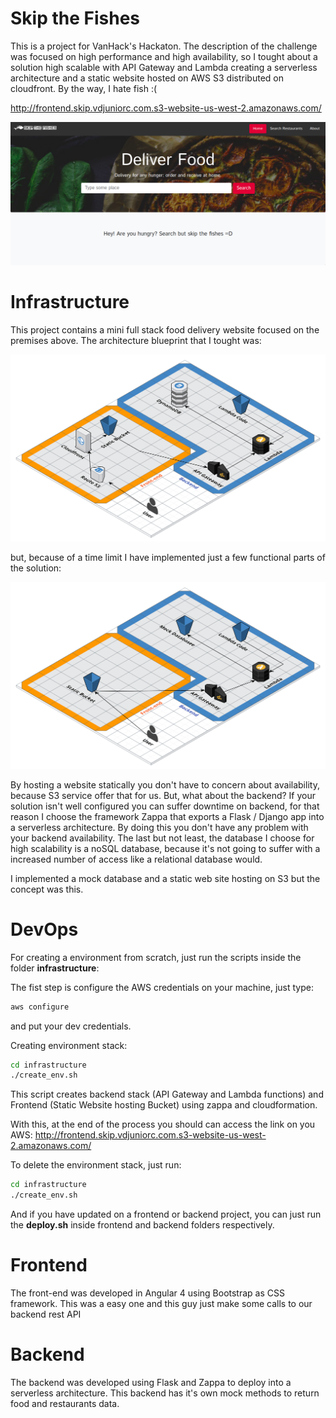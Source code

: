 # Skip the Fishes

This is a project for VanHack's Hackaton. The description of the challenge was focused on high performance and high availability, so I tought about a solution high scalable with API Gateway and Lambda creating a serverless architecture and a static website hosted on AWS S3 distributed on cloudfront. By the way, I hate fish :(

http://frontend.skip.vdjuniorc.com.s3-website-us-west-2.amazonaws.com/

![Skip the Fishes](home.png)

# Infrastructure

This project contains a mini full stack food delivery website focused on the premises above. The architecture blueprint that I tought was:

![AWS Infrastructure](infrastructure/infra.png)

but, because of a time limit I have implemented just a few functional parts of the solution:

![AWS Infrastructure Challenge](infrastructure/infra2.png)

By hosting a website statically you don't have to concern about availability, because S3 service offer that for us. But, what about the backend? If your solution isn't well configured you can suffer downtime on backend, for that reason I choose the framework Zappa that exports a Flask / Django app into a serverless architecture. By doing this you don't have any problem with your backend availability. The last but not least, the database I choose for high scalability is a noSQL database, because it's not going to suffer with a increased number of access like a relational database would.

I implemented a mock database and a static web site hosting on S3 but the concept was this.

# DevOps

For creating a environment from scratch, just run the scripts inside the folder **infrastructure**:

The fist step is configure the AWS credentials on your machine, just type:

```sh
aws configure
```

and put your dev credentials.

Creating environment stack:

```sh
cd infrastructure
./create_env.sh
```

This script creates backend stack (API Gateway and Lambda functions) and Frontend (Static Website hosting Bucket) using zappa and cloudformation.

With this, at the end of the process you should can access the link on you AWS:
http://frontend.skip.vdjuniorc.com.s3-website-us-west-2.amazonaws.com/

To delete the environment stack, just run:

```sh
cd infrastructure
./create_env.sh
```

And if you have updated on a frontend or backend project, you can just run the **deploy.sh** inside frontend and backend folders respectively.

# Frontend

The front-end was developed in Angular 4 using Bootstrap as CSS framework. This was a easy one and this guy just make some calls to our backend rest API

# Backend

The backend was developed using Flask and Zappa to deploy into a serverless architecture. This backend has it's own mock methods to return food and restaurants data.
